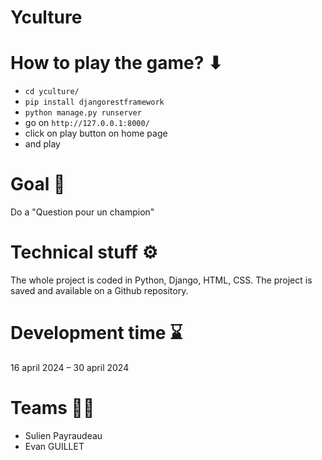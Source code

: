 # Yculture

# How to play the game? ⬇
- `cd yculture/`
- `pip install djangorestframework`
- `python manage.py runserver`
- go on `http://127.0.0.1:8000/`
- click on play button on home page
- and play


# Goal 🎯
Do a "Question pour un champion"


# Technical stuff ⚙️
The whole project is coded in Python, Django, HTML, CSS. The project is saved and available on a Github repository.


# Development time ⌛
16 april 2024 – 30 april 2024


# Teams 👨‍💻
- Sulien Payraudeau
- Evan GUILLET
